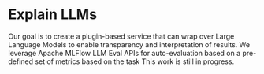 <h1>Explain LLMs</h1>
<p></p>Our goal is to create a plugin-based service that can wrap over Large Language Models to enable transparency and interpretation of results.
We leverage Apache MLFlow LLM Eval APIs for auto-evaluation based on a pre-defined set of metrics based on the task
This work is still in progress.</p>
